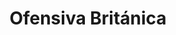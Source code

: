 ﻿---
title: "Ofensiva Británica"
permalink: periodes_364.html
layout: periode
dataInici: 1941-01-16
dataFi: 1941-11-28
sidebar: periodes
pares:
  - 363:
    title: "Campañas de África Oriental"
    dataInici: "(1940-06-10)"
    dataFi: "(1941-11-27)"

fills:
jocsPrincipals:
  - title: "Bloody Keren"
    bggId: 8705

jocsEscenaris:
jocsEpoca:
jocsEpocaEscenaris:
---
